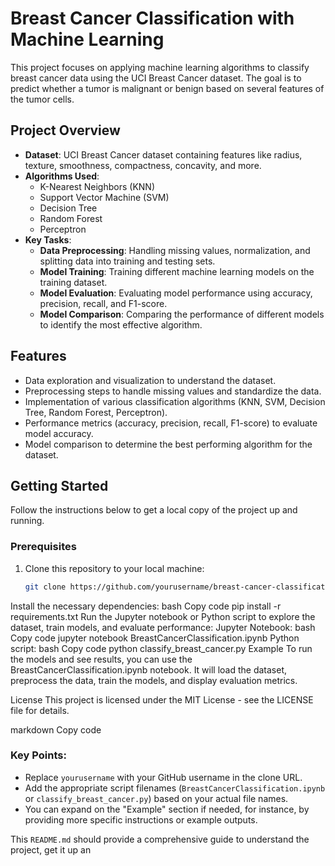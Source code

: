 # Breast Cancer Classification with Machine Learning

This project focuses on applying machine learning algorithms to classify breast cancer data using the UCI Breast Cancer dataset. The goal is to predict whether a tumor is malignant or benign based on several features of the tumor cells.

## Project Overview

- **Dataset**: UCI Breast Cancer dataset containing features like radius, texture, smoothness, compactness, concavity, and more.
- **Algorithms Used**:
  - K-Nearest Neighbors (KNN)
  - Support Vector Machine (SVM)
  - Decision Tree
  - Random Forest
  - Perceptron
- **Key Tasks**:
  - **Data Preprocessing**: Handling missing values, normalization, and splitting data into training and testing sets.
  - **Model Training**: Training different machine learning models on the training dataset.
  - **Model Evaluation**: Evaluating model performance using accuracy, precision, recall, and F1-score.
  - **Model Comparison**: Comparing the performance of different models to identify the most effective algorithm.

## Features

- Data exploration and visualization to understand the dataset.
- Preprocessing steps to handle missing values and standardize the data.
- Implementation of various classification algorithms (KNN, SVM, Decision Tree, Random Forest, Perceptron).
- Performance metrics (accuracy, precision, recall, F1-score) to evaluate model accuracy.
- Model comparison to determine the best performing algorithm for the dataset.

## Getting Started

Follow the instructions below to get a local copy of the project up and running.

### Prerequisites

1. Clone this repository to your local machine:
   ```bash
   git clone https://github.com/yourusername/breast-cancer-classification.git
Install the necessary dependencies:
bash
Copy code
pip install -r requirements.txt
Run the Jupyter notebook or Python script to explore the dataset, train models, and evaluate performance:
Jupyter Notebook:
bash
Copy code
jupyter notebook BreastCancerClassification.ipynb
Python script:
bash
Copy code
python classify_breast_cancer.py
Example
To run the models and see results, you can use the BreastCancerClassification.ipynb notebook. It will load the dataset, preprocess the data, train the models, and display evaluation metrics.

License
This project is licensed under the MIT License - see the LICENSE file for details.

markdown
Copy code

### Key Points:

- Replace `yourusername` with your GitHub username in the clone URL.
- Add the appropriate script filenames (`BreastCancerClassification.ipynb` or `classify_breast_cancer.py`) based on your actual file names.
- You can expand on the "Example" section if needed, for instance, by providing more specific instructions or example outputs.

This `README.md` should provide a comprehensive guide to understand the project, get it up an
